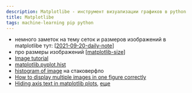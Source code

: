 ```yaml
---
description: Matplotlibe - инструмент визуализации графиков в python
title: Matplotlibe
tags: machine-learning pip python
---
```

- немного заметок на тему сеток и размеров изображений в matplotlibe тут: [[2021-09-20-daily-note]]
- про размеры изображений [[matplotlib-size]]
- [Image tutorial](https://matplotlib.org/stable/tutorials/introductory/images.html)
- [matplotlib.pyplot.hist](https://matplotlib.org/stable/api/_as_gen/matplotlib.pyplot.hist.html)
- [histogram of image](https://stackoverflow.com/questions/22159160/python-calculate-histogram-of-image) на стаковерфло
- [How to display multiple images in one figure correctly](https://stackoverflow.com/a/46616645/15966204)
- [Hiding axis text in matplotlib plots](https://stackoverflow.com/a/2176591/15966204), [еще](https://stackoverflow.com/a/25127092/15966204)

[//begin]: # "Autogenerated link references for markdown compatibility"
[2021-09-20-daily-note]: ../posts/2021-09-20-daily-note "Как получить строковые имена переменных в python и несколько трюков с matplotlibe"
[matplotlib-size]: matplotlib-size "Matplotlibe image size"
[//end]: # "Autogenerated link references"